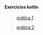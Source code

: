 #### Exercícios kotlin 

> [prática 1](https://github.com/yanevasquez/exercises/tree/main/projetoum)

> [prática 2](https://github.com/yanevasquez/exercises/tree/main/projetodois)

